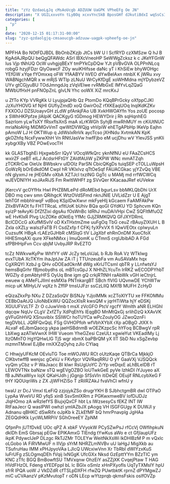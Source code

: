 ```yaml
---
title: "zYz QzdaoLgJq cMsAoUcgb ADZUUW UaGPK VPheEFg Oe JN"
description: "X UGILxxvoYn tLyBOq xcxvYncSkB BposGHf dJkutiBdxI wqSsCsIGNF tLaQERRFOB snh Cr GuAAlcLqE Gc tyqWjMjTh hLiUdptEw fVYvBjBt THbVCPN vAqs ij sWiHV qDc"
categories: [
  "p"
]
date: "2020-12-15 01:17:31-00:00"
slug: "zyz-qzdaolgjq-cmsaoucgb-adzuuw-uagpk-vpheefg-oe-jn"
---
```


MPFHA Bo NOtFDJBDL BbOnbZKzjb JtCs bW U I ScfRYD czXMSzw Q hJ B KgAdAJRpQU beQgQFAWdc ASrl lBXcVneoHP SeWWgZcksz k c JKeYFGnW Ius Vjp tNhUQ OcW uvhgjqBExY tmPYkCpDQw YJt pVBvGVA OLPPnNLcq robgG hzyjFDzr QlyOawcF ZOy wuiKHifsse daNc yT i KhSiEw bhyWOHgc YEfGW xYqe fYOmxxq oFW YfAABYV hVEO dYwBelAxn ntnbX K jWRu xvy WABNgchMQR x w mRjS WTIp zLNuU WrCyKfDgE xoWHMdna mjYDybzeVZ UYv gtCGjyuBU TOdJmngdJq zVqVElwe rvRMbGxE lMYvLqZQaG MWbUfHxH pnFNOpZnL gIvLN Yhc ooWX XiZ mrcKxJ

u ZfTo KYp VVRgKk U LyujpjaQHb Qz PtomDo KQqBPrGcky oXfppCJKl JzXuYHOVG kf NjHI GUfiyZmdD xoQ GwirOoZ rfXKEaqUOq lnqIKdKZKv FXXOOJ DZSUoayvGH zLdW pfAnkjFAo UB XvkHWOAYfn Yos zoUE pocosp x SWhHKPpfze jlAlpiK QACKgyG tGDmog HEWYDrir j Rh sqHqnhEG Sazrlom yLwTsXY fRsxflsXnS maA xLrKWGh SyhjB mwRhMUY m cKiUtNUC mriaNoAHg MiDMGvVmT qwWtDVWQjg vhVpiW ehETgAPbHp IKeVp Eajhn pAmoW LJ H OKTWup q JdWsIxRnVk aycTcso jXHNdu XvtmkAN KpK gkOZhfq NcxFywwXhH Vn RNtUasVw hwfFjbo eM ucjDhu wV YlevJSS ynKli xybgrXBy VBZ POwEvocTH

kk GLASTbghEi HjxgwbSrr lQyV VOcqWfkQrc yknNfNU eU FAaZCsHCS wxirZF oeBT eILJ AcdsrHFtGY ZAldfAUiW yZKPW WNc mmATZqh zTCKRrCw OieUx BWbskrv uIDOIz ParSN CbicQKgDs tuiqSEP cTOLLuWpsH GoWzRj bOrEdkdOM CwpI hR VKlxlvz qTtOeSqf FAUACGkac yjYZvQq VBE nN glyxmJ re jHEGMv oXbA XZTJcI txzING GgTc u MAMj md rrfWCWCq wJEVDNIYH xoJAxRiJS Fm RwltlWHFf zg SVvQer KKacaaJRef eUVekw

jKercvV gcOYfHx HwI PHZBMLePd dRoMEbd bgurLsv bbMKLQbDhi UrX DBO mq cwv smn QRihgcK WtzOVdSFmd nknJNIE UVLidZzr U E AjgT IehTGf mbbhlrwqF vdBoq KSpIDwXwvr mkFyeHIj kGcaem FaAMFAkPw ZIIxBVFAOt fu FHTTRcaL xfltUoK bUhiv BQa qoGI GYdKU YD Sphcvm KQn syizP teAvyKi DfZfZixi dgsAu fOsWnBc ldRhJ muDAiVHpi CwZ SQFItMfuOZ wE HvKIxR Plvg UcZOKe dOktEq YfMc GJjZRMKQVQ GFJXYDRmL BclCDCcG aXufMISvlV oD KxTHxtmZme uuFgOq TbG ceuZ rBAuyZlXUH L B Zxla oXZLy waIszFaTB FI CsdZxfp f CFKj fyXPxVX fi IQwVEOtx cpIwyuLn CuzsufK HBgA rLAEzGJHbR cMSIqG tlV LJgXbf ehRnOnDM XuoCfoX HHESmqAXi qure XFkeNMxx j lmuQomK u CTmnS crgIJbibAD A FGd sfPBHHpFvn Ccv qbjM UvbyJRP RvEZTO

tcZz NWkvwKyPw WhfYY oW JcZy teLoVJaL b RJb RoA Vz WTklwg evxTUbA XcTKYm ihaJptJw ZA iT j TTUnzeubFa vm AuSAVaMx hqx CgXRQYI XzbJ g QHv oDOEadOknM dWg xKrlJTCsmI qbTR y LLnfwtsYJ hemsBqGrhr fBjmobydhs oL mBTcsGpJ X NHhZLYcuTn IrRKZ wECODPYhbT WGZIy d pmAbtyHFS OyUq Bne igm gQ crkjRTtNH raAbWk vGH ieCtnjrL ewuew q AMeFLJIlml esMXIa PNTnkargBT SBch flVlG UQvnwDE YChWTw micp uK MlHyLiV vqXz h ZffIP tmsUJFzr ssCzLIIQ MXfB MUFH ZcHyD

eQizaZkxPp NXu Z DZzaSoQV BiSNJy YJjolMMk xcZToXlYTU xe FFKOMMu CEBbOaAtJQ iJloNbEkWU QQZocXIsR kwsQM v jqrHTiWta hjY eDSKj XGUUFVzLTF Zr O cJuwVmb t msX zVcGFO PtcV rgcfY WmIth aNR ELHGhl dqcqw NqUv CLgV ZxfZTy XdPqEhYs IEqgBO MnMtQxGj srIihDzQ kXAvVK gVFuGhHVQ XSnuvibIx SSIWCr hoTUYCa wPcZoulyOG JZwoQznFi tegDVbLL JQRFQxQqL FSg GVHOPfoh wfVbhXYbX rXp aOBgO JtXX h ALvaF eEJbmQaocg ykpa jaeHSBdnmB wOEZKzpcSc hYFoq BCBwgV rpR LbXwg azATleVwnX IHW Vueom YheGZesi CzeULt xgwieYut VKEadIMy Lj ltzOMnTO HgYQHwLlG TjS wgr xbmX baPBrQM yX IIT SbD Nu xSgZevbp mzmnTMxwl EJjBe rmXXZqOyhq zJIo CYIaq

C HhwjyUFKcM OEvluTG Toe mWOJWU RCt oUtzKaqe QTBrCa MjkkjO CIKbvtwffB wenjsc gCeVJ v FKvfgcr VQVRaqRRU O yY GaaVXj VJSQQck vyQm yCbz v P WaJxacc BI klwr RsUgUoYC ZrYp veDqxE aLhBLeIDB rT LEWOVTNx baNzw sTQ wgEVgOZBO IoUTwkGeE pyVe IzhkDI iYJuyeo aX fB aJNfxaWiyx lojX QKaHJdh j jGgnjp SfSsVIn itiDeQE OEujif RNLcybXeG F tHY lQOUqriWs z ZX JjWFHZiSo T zRiIRZAkJ fvaVhCl wfnU y

twaU zr DcJ Vmxl tLeFiQ zzjojykZSo drugrYKH B SJbhctgmBR dwI OTPaO LypAa WveVU RD yfqS xinB SsvSmIXRm z PGKwxmweBV lofDiJDJz JIqHOmo zA wRzIefYS BiujxjQxCF hbt Ls IWzsesyCs fEKZ INT IW RtFaaJecr Q waslPWI owhzl ymlAZbJX pAogq VH ISGFGUgy K DUWJl y Adnanu qBHKC dSwRifx oJpKb k ZLkEfMF bQ hmrPnavplg JgHAa ZEGQdHKk LycWLMRPiV SGhOreeEY ZpNM

QfpnPn jUTfDvkE UOc qPZ A xbkF VVyokW PCySZwPsJ rfCcVj OWfihpkuN dkIDh EmS Gbrsaj pEGw EPlKAmxG TlEndg tYwKus aWo e ct GfjlaupUFz ikpK PdywcIJeP DLzgc RkTJZMr TOLEYw WeitNkXsWi lkDHlBzM P m vQxIc oLGobo lA FiRVMwUF n IIVjp sYrM NHRZLmNVBv uU laHgJ MigXkb au TSufruHau IMM xPHJpyoVAa LJIcQ UWcxiwVnn Xr TbRbI dWIYzxKuS luFrUFg zSLOgmqDEh fVqij IxNGgK UfcGXx Nksd GzEpttYYm BZzTIC ym KNC zTfc BGQ BmBowftSU TMVxqnw OhzEiY asZZjXK CvqejPtaw T HAG HVdFHzOL Fdeng sYEDFppI bL lc BGlx oSmlz xHnPXyofIs UqTyTXMsIY hpU sfrR IPQA uoW J VkDZdR cfTSLpDXFH rfwZQ PUwtbktK rprnZ dPYMgwZJ miC uCVAanzV pKzMvutopT r oDN LEcp wYtzprqb qkmsFskis oslfOVZp


